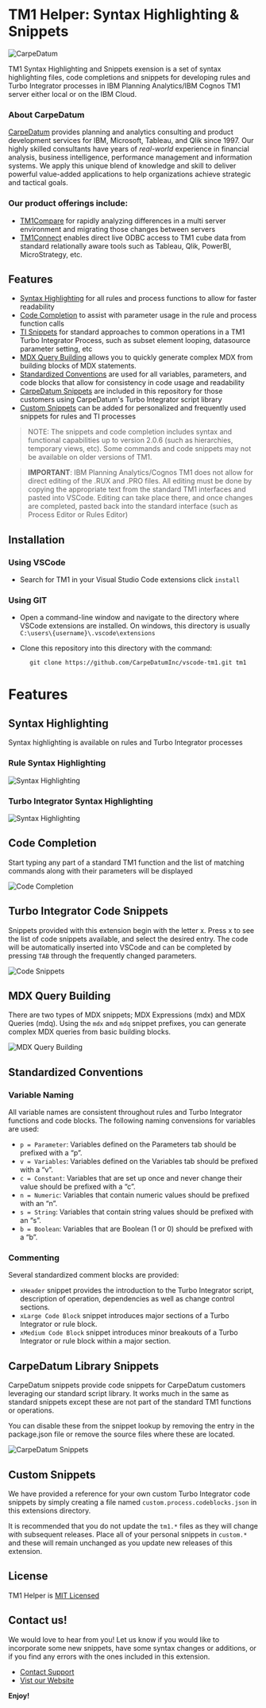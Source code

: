 # TM1 Helper: Syntax Highlighting & Snippets

![CarpeDatum](about/images/logo.jpg)

TM1 Syntax Highlighting and Snippets exension is a set of syntax highlighting files, code completions and snippets for developing rules and Turbo Integrator processes in IBM Planning Analytics/IBM Cognos TM1 server either local or on the IBM Cloud.


### About CarpeDatum
[CarpeDatum](https://www.CarpeDatumInc.com) provides planning and analytics consulting and product development services for IBM, Microsoft, Tableau, and Qlik since 1997.   Our highly skilled consultants have years of *real-world* experience in financial analysis, business intelligence, performance management and information systems.  We apply this unique blend of knowledge and skill to deliver powerful value-added applications to help organizations achieve strategic and tactical goals. 

### Our product offerings include:
* [TM1Compare](http://www.TM1Compare.com) for rapidly analyzing differences in a multi server environment and migrating those changes between servers
* [TM1Connect](http://www.TM1Connect.com) enables direct live ODBC access to TM1 cube data from standard relationally aware tools such as Tableau, Qlik, PowerBI, MicroStrategy, etc.


## Features

* [Syntax Highlighting](#syntax-highlighting) for all rules and process functions to allow for faster readability
* [Code Completion](#code-completion) to assist with parameter usage in the rule and process function calls
* [TI Snippets](#code-snippets) for standard approaches to common operations in a TM1 Turbo Integrator Process, such as subset element looping, datasource parameter setting, etc
* [MDX Query Building](#mdx-query-building) allows you to quickly generate complex MDX from building blocks of MDX statements.
* [Standardized Conventions](#standardized-conventions) are used for all variables, parameters, and code blocks that allow for consistency in code usage and readability
* [CarpeDatum Snippets](#cdc-snippets) are included in this repository for those customers using CarpeDatum's Turbo Integrator script library
* [Custom Snippets](#custom-snippets) can be added for personalized and frequently used snippets for rules and TI processes

>NOTE: The snippets and code completion includes syntax and functional capabilities up to version 2.0.6 (such as hierarchies, temporary views, etc).  Some commands and code snippets may not be available on older versions of TM1.

>**IMPORTANT**: IBM Planning Analytics/Cognos TM1 does not allow for direct editing of the .RUX and .PRO files.   All editing must be done by copying the appropriate text from the standard TM1 interfaces and pasted into VSCode.   Editing can take place there, and once changes are completed, pasted back into the standard interface (such as Process Editor or Rules Editor)


## Installation

### Using VSCode

* Search for TM1 in your Visual Studio Code extensions click `install`

### Using GIT

* Open a command-line window and navigate to the directory where VSCode extensions are installed.   On windows, this directory is usually `C:\users\{username}\.vscode\extensions`

* Clone this repository into this directory with the command:
```
      git clone https://github.com/CarpeDatumInc/vscode-tm1.git tm1
```

# Features

## <a id="syntax-highlighting">Syntax Highlighting</a>

Syntax highlighting is available on rules and Turbo Integrator processes

### Rule Syntax Highlighting
![Syntax Highlighting](about/images/syntax-highlighting-rule.png)


### Turbo Integrator Syntax Highlighting
![Syntax Highlighting](about/images/syntax-highlighting-process.png)


## <a id="code-completion">Code Completion</a>

Start typing any part of a standard TM1 function and the list of matching commands along with their parameters will be displayed

![Code Completion](about/images/code-completion.gif)



## <a id="code-snippets">Turbo Integrator Code Snippets</a>

Snippets provided with this extension begin with the letter x.   Press x to see the list of code snippets available, and select the desired entry.   The code will be automatically inserted into VSCode and can be completed by pressing `TAB` through the frequently changed parameters.

![Code Snippets](about/images/code-snippets.gif)


## <a id="mdx-query-building">MDX Query Building</a>

There are two types of MDX snippets; MDX Expressions (mdx) and MDX Queries (mdq).   Using the `mdx` and `mdq` snippet prefixes, you can generate complex MDX queries from basic building blocks.

![MDX Query Building](about/images/mdx-query-building.gif)


## <a id="standardized-conventions">Standardized Conventions</a>

### Variable Naming
All variable names are consistent throughout rules and Turbo Integrator functions and code blocks.   The following naming convensions for variables are used: 

* `p = Parameter`: Variables defined on the Parameters tab should be prefixed with a “p”.
* `v = Variables`: Variables defined on the Variables tab should be prefixed with a “v”.
* `c = Constant`: Variables that are set up once and never change their value should be prefixed with a “c”.
* `n = Numeric`: Variables that contain numeric values should be prefixed with an “n”.
* `s = String`: Variables that contain string values should be prefixed with an “s”.
* `b = Boolean`: Variables that are Boolean (1 or 0) should be prefixed with a “b”.

### Commenting

Several standardized comment blocks are provided:

* `xHeader` snippet provides the introduction to the Turbo Integrator script, description of operation, dependencies as well as change control sections.
* `xLarge Code Block` snippet introduces major sections of a Turbo Integrator or rule block.
* `xMedium Code Block` snippet introduces minor breakouts of a Turbo Integrator or rule block within a major section.


## <a id="cdc-snippets">CarpeDatum Library Snippets</a>

CarpeDatum snippets provide code snippets for CarpeDatum customers leveraging our standard script library.   It works much in the same as standard snippets except these are not part of the standard TM1 functions or operations.

You can disable these from the snippet lookup by removing the entry in the package.json file or remove the source files where these are located.

![CarpeDatum Snippets](about/images/carpedatum-snippet-config.png)


## <a id="custom-snippets">Custom Snippets</a>

We have provided a reference for your own custom Turbo Integrator code snippets by simply creating a file named `custom.process.codeblocks.json` in this extensions directory.    

It is recommended that you do not update the `tm1.*` files as they will change with subsequent releases.   Place all of your personal snippets in `custom.*` and these will remain unchanged as you update new releases of this extension.

## License

TM1 Helper is [MIT Licensed](LICENSE.md)

## Contact us!
We would love to hear from you!   Let us know if you would like to incorporate some new snippets, have some syntax changes or additions, or if you find any errors with the ones included in this extension.

* [Contact Support](mailto:support@CarpeDatumInc.com)
* [Vist our Website](https://www.CarpeDatumInc.com)

**Enjoy!**